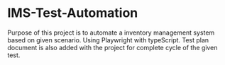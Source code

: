 # IMS-Test-Automation
Purpose of this project is to automate a inventory management system based on given scenario. Using Playwright with typeScript. Test plan document is also added with the project for complete cycle of the given test.
